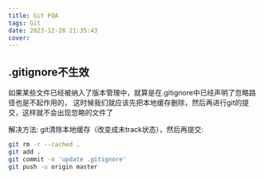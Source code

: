 ```yaml
---
title: Git FQA
tags: Git 
date: 2023-12-28 21:35:43
cover:
---
```


##  .gitignore不生效

如果某些文件已经被纳入了版本管理中，就算是在.gitignore中已经声明了忽略路径也是不起作用的，
这时候我们就应该先把本地缓存删除，然后再进行git的提交，这样就不会出现忽略的文件了


解决方法: git清除本地缓存（改变成未track状态），然后再提交:

```bash 
git rm -r --cached .
git add .
git commit -m 'update .gitignore'
git push -u origin master
```

